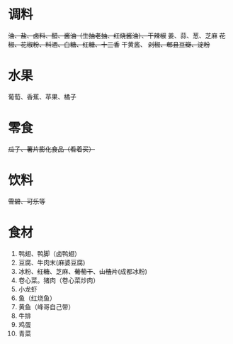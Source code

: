 # 调料
~~油、盐、卤料、醋、酱油（生抽老抽、红烧酱油）、干辣椒~~
姜、蒜、葱、芝麻
~~花椒、花椒粉、料酒、白糖、红糖、十三香~~
干黄酱、
~~剁椒、郫县豆瓣、淀粉~~

# 水果
葡萄、香蕉、苹果、橘子

# 零食
~~瓜子、薯片膨化食品（看着买）~~

# 饮料
~~雪碧、可乐等~~

# 食材
1. 鸭翅、鸭脚（卤鸭翅）
2. 豆腐、牛肉末(麻婆豆腐)
3. 冰粉、~~红糖~~、芝麻、~~葡萄干~~、~~山楂片~~(成都冰粉)
4. 卷心菜。猪肉（卷心菜炒肉）
5. 小龙虾
6. 鱼（红烧鱼）
7. 黄鱼（峰哥自己带）
8. 牛排
9. 鸡蛋
10. 青菜